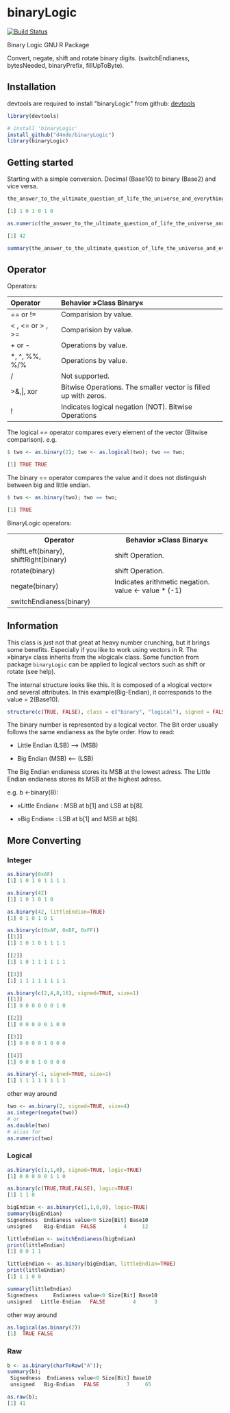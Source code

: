 binaryLogic
===========

[![Build Status](https://travis-ci.org/d4ndo/binaryLogic.png)](https://travis-ci.org/d4ndo/binaryLogic)

Binary Logic GNU R Package

Convert, negate, shift and rotate binary digits.
(switchEndianess, bytesNeeded, binaryPrefix, fillUpToByte).

## Installation

devtools are required to install "binaryLogic" from github: [devtools](https://github.com/hadley/devtools)

```R
library(devtools)

# install 'binaryLogic'
install_github("d4ndo/binaryLogic")
library(binaryLogic)
```

Getting started
---------------

Starting with a simple conversion. Decimal (Base10) to binary (Base2) and vice versa.

```R
the_answer_to_the_ultimate_question_of_life_the_universe_and_everything <- as.binary(42)

[1] 1 0 1 0 1 0

as.numeric(the_answer_to_the_ultimate_question_of_life_the_universe_and_everything)

[1] 42

summary(the_answer_to_the_ultimate_question_of_life_the_universe_and_everything)
```

Operator
---------

Operators:


| Operator               | Behavior »Class Binary«                                          | 
|:-----------------------|:-----------------------------------------------------------------|
| == or !=               | Comparision by value.                                            |
| &lt; , &lt;= or > , >= | Comparision by value.                                            |
| + or -                 | Operations by value.                                             |
| *, ^, %%, %/%          | Operations by value.                                             |
| /                      | Not supported.                                                   |
| >&,\|, xor             | Bitwise Operations. The smaller vector is filled up  with zeros. |
| !                      | Indicates logical negation (NOT). Bitwise Operations             |

The logical == operator compares every element of the vector (Bitwise comparison). e.g. 

```R
$ two <- as.binary(2); two <- as.logical(two); two == two;

[1] TRUE TRUE
```
The binary == operator compares the value and it does not distinguish between big and little endian.

```R
$ two <- as.binary(two); two == two;

[1] TRUE
```

BinaryLogic operators:

<table>
  <tr>
    <th>Operator</th><th>Behavior »Class Binary«</th>
  </tr>
  <tr>
    <td>shiftLeft(binary), shiftRight(binary)</td><td>shift Operation.</td>
  </tr>
  <tr>
    <td>rotate(binary)</td><td>shift Operation.</td>
  </tr>
  <tr>
    <td>negate(binary)</td><td>Indicates arithmetic negation. value <- value * (-1)</td>
  </tr>
  <tr>
    <td>switchEndianess(binary)</td><td></td>
  </tr>    
</table>


Information
-----------

This class is just not that great at heavy number crunching, but it brings some benefits. Especially if you like to work using vectors in R. The »binary« class inherits from the »logical« class. Some function from package ``binaryLogic`` can be applied to logical vectors such as shift or rotate (see help).

The internal structure looks like this. It is composed of a »logical vector« and several attributes. In this example(Big-Endian), it corresponds to the value = 2(Base10).

```R
structure(c(TRUE, FALSE), class = c("binary", "logical"), signed = FALSE, littleEndian = FALSE)
```

The binary number is represented by a logical vector. The Bit order usually follows the same endianess as the byte order. How to read:

* Little Endian (LSB) —> (MSB)

* Big Endian (MSB) <— (LSB)

The Big Endian endianess stores its MSB at the lowest adress. 
The Little Endian endianess stores its MSB at the highest adress.

e.g. b <-binary(8):

* »Little Endian« : MSB at b[1] and LSB at b[8].

* »Big Endian« : LSB at b[1] and MSB at b[8].


More Converting
---------------
### Integer

```R
as.binary(0xAF)
[1] 1 0 1 0 1 1 1 1

as.binary(42)
[1] 1 0 1 0 1 0

as.binary(42, littleEndian=TRUE)
[1] 0 1 0 1 0 1

as.binary(c(0xAF, 0xBF, 0xFF))
[[1]]
[1] 1 0 1 0 1 1 1 1

[[2]]
[1] 1 0 1 1 1 1 1 1

[[3]]
[1] 1 1 1 1 1 1 1 1

as.binary(c(2,4,8,16), signed=TRUE, size=1)
[[1]]
[1] 0 0 0 0 0 0 1 0

[[2]]
[1] 0 0 0 0 0 1 0 0

[[3]]
[1] 0 0 0 0 1 0 0 0

[[4]]
[1] 0 0 0 1 0 0 0 0

as.binary(-1, signed=TRUE, size=1)
[1] 1 1 1 1 1 1 1 1
```

other way around

```R
two <- as.binary(2, signed=TRUE, size=4)
as.integer(negate(two))
# or
as.double(two)
# alias for
as.numeric(two)
```

### Logical


```R
as.binary(c(1,1,0), signed=TRUE, logic=TRUE)
[1] 0 0 0 0 0 1 1 0

as.binary(c(TRUE,TRUE,FALSE), logic=TRUE)
[1] 1 1 0

bigEndian <- as.binary(c(1,1,0,0), logic=TRUE)
summary(bigEndian)
Signedness  Endianess value<0 Size[Bit] Base10
unsigned    Big-Endian  FALSE         4     12

littleEndian <- switchEndianess(bigEndian)
print(littleEndian)
[1] 0 0 1 1

littleEndian <- as.binary(bigEndian, littleEndian=TRUE)
print(littleEndian)
[1] 1 1 0 0

summary(littleEndian)
Signedness     Endianess value<0 Size[Bit] Base10
unsigned   Little-Endian   FALSE         4      3
```

other way around

```R
as.logical(as.binary(2))
[1]  TRUE FALSE
```

### Raw

```R
b <- as.binary(charToRaw("A")); 
summary(b);
 Signedness  Endianess value<0 Size[Bit] Base10
 unsigned   Big-Endian   FALSE         7     65

as.raw(b);
[1] 41
```




